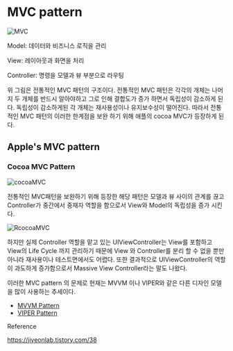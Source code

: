 # MVC pattern

![MVC](https://user-images.githubusercontent.com/22047374/125561993-ad2cd0a7-9546-4217-936f-e13517d77829.png)

Model: 데이터와 비즈니스 로직을 관리

View: 레이아웃과 화면을 처리

Controller: 명령을 모델과 뷰 부분으로 라우팅

위 그림은 전통적인 MVC 패턴의 구조이다. 전통적인 MVC 패턴은 각각의 개체는 나머지 두 개체를 반드시 알아야하고 그로 인해 결합도가 증가 하면서 독립성이 감소하게 된다. 독립성이 감소하게된 각 개체는 재사용성이나 유지보수성이 떨어진다. 따라서 전통적인 MVC 패턴의 이러한 한계점을 보완 하기 위해 애플의 cocoa MVC가 등장하게 된다.

## Apple's MVC pattern

### Cocoa MVC Pattern

![cocoaMVC](https://user-images.githubusercontent.com/22047374/125562399-7a62d77d-3704-4d5b-8006-e5cf12e749df.png)

전통적인 MVC패턴을 보완하기 위해 등장한 해당 패턴은 모델과 뷰 사이의 관계를 끊고 Controller가 중간에서 중재자 역할을 함으로서 View와 Model의 독립성을 증가 시킨다.

![RcocoaMVC](https://user-images.githubusercontent.com/22047374/125563457-fbe6d44f-b25d-4a82-a24f-8bda26b20898.png)

하지만 실제 Controller 역할을 맡고 있는 UIViewController는 View를 포함하고 View의 Life Cycle 까지 관리하기 때문에 View 와 Controller를 분리 할 수 없을 뿐만 아니라 재사용이나 테스트면에서도 어렵다.
또한 결과적으로 UIViewController의 역할이 과도하게 증가함으로서 Massive View Controller라는 말도 나왔다.

이러한 MVC pattern 의 문제로 현재는 MVVM 이나 VIPER와 같은 다른 디자인 모델을 많이 사용하는 추세이다.

- [MVVM Pattern](../MVVM)
- [VIPER Pattern](../VIPER)

Reference

<https://jiyeonlab.tistory.com/38>
